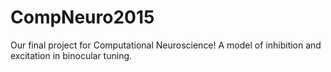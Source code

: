 # CompNeuro2015
Our final project for Computational Neuroscience!  A model of inhibition and excitation in binocular tuning.
